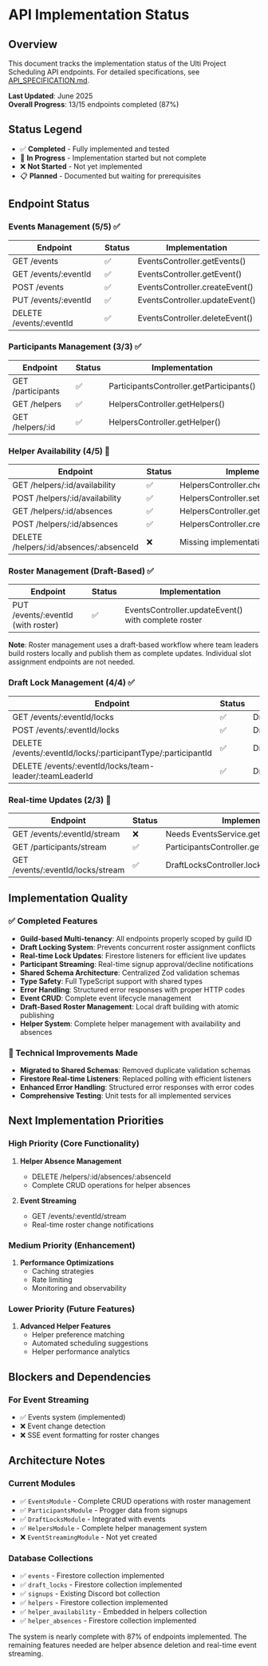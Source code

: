 # API Implementation Status

## Overview

This document tracks the implementation status of the Ulti Project Scheduling API endpoints. For detailed specifications, see [API_SPECIFICATION.md](./API_SPECIFICATION.md).

**Last Updated**: June 2025  
**Overall Progress**: 13/15 endpoints completed (87%)

## Status Legend

- ✅ **Completed** - Fully implemented and tested
- 🚧 **In Progress** - Implementation started but not complete  
- ❌ **Not Started** - Not yet implemented
- 📋 **Planned** - Documented but waiting for prerequisites

## Endpoint Status

### Events Management (5/5) ✅

| Endpoint | Status | Implementation |
|----------|--------|----------------|
| GET /events | ✅ | EventsController.getEvents() |
| GET /events/:eventId | ✅ | EventsController.getEvent() |
| POST /events | ✅ | EventsController.createEvent() |
| PUT /events/:eventId | ✅ | EventsController.updateEvent() |
| DELETE /events/:eventId | ✅ | EventsController.deleteEvent() |

### Participants Management (3/3) ✅

| Endpoint | Status | Implementation |
|----------|--------|----------------|
| GET /participants | ✅ | ParticipantsController.getParticipants() |
| GET /helpers | ✅ | HelpersController.getHelpers() |
| GET /helpers/:id | ✅ | HelpersController.getHelper() |

### Helper Availability (4/5) 🚧

| Endpoint | Status | Implementation |
|----------|--------|----------------|
| GET /helpers/:id/availability | ✅ | HelpersController.checkAvailability() |
| POST /helpers/:id/availability | ✅ | HelpersController.setWeeklyAvailability() |
| GET /helpers/:id/absences | ✅ | HelpersController.getAbsences() |
| POST /helpers/:id/absences | ✅ | HelpersController.createAbsence() |
| DELETE /helpers/:id/absences/:absenceId | ❌ | Missing implementation |

### Roster Management (Draft-Based) ✅

| Endpoint | Status | Implementation |
|----------|--------|----------------|
| PUT /events/:eventId (with roster) | ✅ | EventsController.updateEvent() with complete roster |

**Note**: Roster management uses a draft-based workflow where team leaders build rosters locally and publish them as complete updates. Individual slot assignment endpoints are not needed.

### Draft Lock Management (4/4) ✅

| Endpoint | Status | Implementation |
|----------|--------|----------------|
| GET /events/:eventId/locks | ✅ | DraftLocksController.getEventLocks() |
| POST /events/:eventId/locks | ✅ | DraftLocksController.createLock() |
| DELETE /events/:eventId/locks/:participantType/:participantId | ✅ | DraftLocksController.releaseLock() |
| DELETE /events/:eventId/locks/team-leader/:teamLeaderId | ✅ | DraftLocksController.releaseTeamLeaderLocks() |

### Real-time Updates (2/3) 🚧

| Endpoint | Status | Implementation |
|----------|--------|----------------|
| GET /events/:eventId/stream | ❌ | Needs EventsService.getEventStream() |
| GET /participants/stream | ✅ | ParticipantsController.getParticipantsStream() |
| GET /events/:eventId/locks/stream | ✅ | DraftLocksController.lockUpdatesStream() |

## Implementation Quality

### ✅ Completed Features

- **Guild-based Multi-tenancy**: All endpoints properly scoped by guild ID
- **Draft Locking System**: Prevents concurrent roster assignment conflicts
- **Real-time Lock Updates**: Firestore listeners for efficient live updates  
- **Participant Streaming**: Real-time signup approval/decline notifications
- **Shared Schema Architecture**: Centralized Zod validation schemas
- **Type Safety**: Full TypeScript support with shared types
- **Error Handling**: Structured error responses with proper HTTP codes
- **Event CRUD**: Complete event lifecycle management
- **Draft-Based Roster Management**: Local draft building with atomic publishing
- **Helper System**: Complete helper management with availability and absences

### 🔧 Technical Improvements Made

- **Migrated to Shared Schemas**: Removed duplicate validation schemas
- **Firestore Real-time Listeners**: Replaced polling with efficient listeners
- **Enhanced Error Handling**: Structured error responses with error codes
- **Comprehensive Testing**: Unit tests for all implemented services

## Next Implementation Priorities

### High Priority (Core Functionality)

1. **Helper Absence Management**
   - DELETE /helpers/:id/absences/:absenceId
   - Complete CRUD operations for helper absences

2. **Event Streaming**
   - GET /events/:eventId/stream
   - Real-time roster change notifications

### Medium Priority (Enhancement)

1. **Performance Optimizations**
   - Caching strategies
   - Rate limiting
   - Monitoring and observability

### Lower Priority (Future Features)

1. **Advanced Helper Features**
   - Helper preference matching
   - Automated scheduling suggestions
   - Helper performance analytics

## Blockers and Dependencies

### For Event Streaming

- ✅ Events system (implemented)
- ❌ Event change detection
- ❌ SSE event formatting for roster changes

## Architecture Notes

### Current Modules

- ✅ `EventsModule` - Complete CRUD operations with roster management
- ✅ `ParticipantsModule` - Progger data from signups
- ✅ `DraftLocksModule` - Integrated with events
- ✅ `HelpersModule` - Complete helper management system
- ❌ `EventStreamingModule` - Not yet created

### Database Collections

- ✅ `events` - Firestore collection implemented
- ✅ `draft_locks` - Firestore collection implemented  
- ✅ `signups` - Existing Discord bot collection
- ✅ `helpers` - Firestore collection implemented
- ✅ `helper_availability` - Embedded in helpers collection
- ✅ `helper_absences` - Firestore collection implemented

The system is nearly complete with 87% of endpoints implemented. The remaining features needed are helper absence deletion and real-time event streaming.
